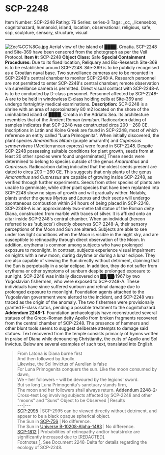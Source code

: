 # SCP-2248
Item Number: SCP-2248
Rating: 79
Series: series-3
Tags: _cc, _licensebox, cognitohazard, humanoid, island, location, observational, religious, safe, scp, sculpture, sensory, structure, visual

---

![Zec%CC%8Ca.jpg](https://scp-wiki.wdfiles.com/local--files/scp-2248/Zec%CC%8Ca.jpg)
Aerial view of the island of ████, Croatia. SCP-2248 and Site-369 have been censored from the photograph as per the Veil Protocol.
**Item #:** SCP-2248
**Object Class:** Safe
**Special Containment Procedures:** Due to its fixed location, Reliquary and Bio-Research Site-369 is to be established around SCP-2248. Site-369 is to be publicly recognised as a Croatian naval base.
Two surveillance cameras are to be mounted in SCP-2248's central chamber to monitor SCP-2248-A. Research personnel are not permitted to enter SCP-2248's central chamber; remote observation via surveillance camera is permitted. Direct visual contact with SCP-2248-A is to be conducted by D-class personnel. Personnel affected by SCP-2248-A are to be held in windowless E-class holding cells at Site-369 and undergo fortnightly medical examinations.
**Description:** SCP-2248 is a shrine with an area of approximately 80 m2 located on the shore of the uninhabited island of ████, Croatia in the Adriatic Sea. Its architecture resembles that of the Ancient Roman _templum_. Radiocarbon dating of samples indicates that SCP-2248 was constructed circa 200 – 260 CE. Inscriptions in Latin and Koine Greek are found in SCP-2248, most of which reference an entity called "Luna Primogenita".
When initially discovered, the plant species _Amaranthus blitum_ (purple amaranth) and _Cupressus sempervirens_ (Mediterranean cypress) were found in SCP-2248. Despite SCP-2248 possessing suitable conditions for plant growth, seeds from at least 20 other species were found ungerminated.[1](javascript:;) These seeds were determined to belong to species outside of the genus _Amaranthus_ and _Cupressus_. Radiocarbon dating indicated that the oldest seeds present are dated to circa 200 – 260 CE.
This suggests that only plants of the genus _Amaranthus_ and _Cupressus_ are capable of growing inside SCP-2248, as verified through further experiments. Seeds from other species of plants are unable to germinate, while other plant species that have been replanted into SCP-2248 show no signs of growth and will gradually wither. Notably, plants under the genus _Myrtus_ and _Laurus_ and their seeds will undergo spontaneous combustion within 24 hours of being placed in SCP-2248.
SCP-2248-A is an approximately two-metre tall statue of the Roman deity Diana, constructed from marble with traces of silver. It is affixed onto an altar inside SCP-2248's central chamber. When an individual (hereon referred to as 'subjects') directly observes SCP-2248-A, their sensory perceptions of the Moon and Sun are altered.
Subjects are able to see under low light conditions when the Moon is visible in the night sky, and are susceptible to retinopathy through direct observation of the Moon. In addition, erythema is common among subjects who have prolonged exposure to moonlight.
In contrast, subjects experience visual impairment on nights with a new moon, during daytime or during a lunar eclipse. They are also capable of viewing the Sun directly without detriment, claiming that the Sun is perpetually in a solar eclipse. In addition, they do not suffer from erythema or other symptoms of sunburn despite prolonged exposure to sunlight.
SCP-2248 was initially discovered on ██/██/1967 by two Yugoslavian fishermen, who were exposed to SCP-2248-A. These individuals have since suffered sunburn and retinal damage due to prolonged exposure to moonlight. Foundation agents attached to the Yugoslavian government were alerted to the incident, and SCP-2248 was traced as the origin of the anomaly. The two fishermen were provisionally granted E-class status, pending a possible treatment to the cognitohazard.
**Addendum 2248-1:** Foundation archaeologists have reconstructed several statues of the Greco-Roman deity Apollo from broken fragments recovered from the central chamber of SCP-2248. The presence of hammers and other blunt tools seems to suggest deliberate attempts to damage said statues.
Text recovered from the temple consists primarily of hymns written in praise of Diana while denouncing Christianity, the cults of Apollo and Sol Invictus. Below are several examples of such text, translated into English.
> From Latona is Diana borne first  
>  And then followed by Apollo.  
>  Likewise, the Sol Invictus of Aurelian is false  
>  For Luna Primogenita conquers the sun.
> Like the moon consumed by dawn,  
>  We – her followers – will be devoured by the legions' sword.  
>  But so long Luna Primogenita's sanctuary stands firm,  
>  The moon and her followers shall always return.
**Addendum 2248-2:** Cross-test Log involving subjects affected by SCP-2248 and other "moons" and "Suns"
Object to be Observed | Results  
---|---  
[SCP-2995](/scp-2995) | SCP-2995 can be viewed directly without detriment, and appear to be a black opaque spherical object.  
The Sun in [SCP-756](/scp-756) | No difference.  
The Sun in [Universe B-10208-Alpha-1483](/scp-1483) | No difference.  
[SCP-1812](/scp-1812) | Probabilities of retinopathy and/or heatstroke are significantly increased due to [REDACTED].  
Footnotes
[1](javascript:;). See Document 2248-Delta for details regarding the ecology of SCP-2248.